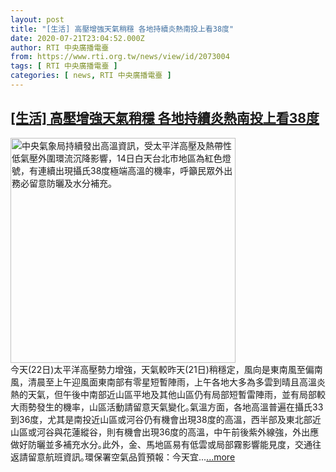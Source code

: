 ```yaml
---
layout: post
title: "[生活] 高壓增強天氣稍穩 各地持續炎熱南投上看38度"
date: 2020-07-21T23:04:52.000Z
author: RTI 中央廣播電臺
from: https://www.rti.org.tw/news/view/id/2073004
tags: [ RTI 中央廣播電臺 ]
categories: [ news, RTI 中央廣播電臺 ]
---
```

<!--1595372692000-->
[[生活] 高壓增強天氣稍穩 各地持續炎熱南投上看38度](https://www.rti.org.tw/news/view/id/2073004)
------

<div>
<img src="https://static.rti.org.tw/assets/thumbnails/2020/07/14/20200714000098M.jpg" width="360" alt="中央氣象局持續發出高溫資訊，受太平洋高壓及熱帶性低氣壓外圍環流沉降影響，14日白天台北市地區為紅色燈號，有連續出現攝氏38度極端高溫的機率，呼籲民眾外出務必留意防曬及水分補充。" title="中央氣象局持續發出高溫資訊，受太平洋高壓及熱帶性低氣壓外圍環流沉降影響，14日白天台北市地區為紅色燈號，有連續出現攝氏38度極端高溫的機率，呼籲民眾外出務必留意防曬及水分補充。"><br>今天(22日)太平洋高壓勢力增強，天氣較昨天(21日)稍穩定，風向是東南風至偏南風，清晨至上午迎風面東南部有零星短暫陣雨，上午各地大多為多雲到晴且高溫炎熱的天氣，但午後中南部近山區平地及其他山區仍有局部短暫雷陣雨，並有局部較大雨勢發生的機率，山區活動請留意天氣變化｡氣溫方面，各地高溫普遍在攝氏33到36度，尤其是南投近山區或河谷仍有機會出現38度的高溫，西半部及東北部近山區或河谷與花蓮縱谷，則有機會出現36度的高溫，中午前後紫外線強，外出應做好防曬並多補充水分｡此外，金、馬地區易有低雲或局部霧影響能見度，交通往返請留意航班資訊｡環保署空氣品質預報：今天宜...<a target="_blank" href="https://www.rti.org.tw/news/view/id/2073004">...more</a>
</div>

